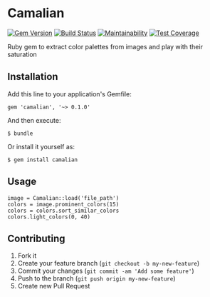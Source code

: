 # Camalian

[![Gem Version](https://badge.fury.io/rb/camalian.svg)](https://badge.fury.io/rb/camalian) 
[![Build Status](https://travis-ci.org/nazarhussain/camalian.svg?branch=master)](https://travis-ci.org/nazarhussain/camalian)
[![Maintainability](https://api.codeclimate.com/v1/badges/5495a2c122469d81b6c5/maintainability)](https://codeclimate.com/github/nazarhussain/camalian/maintainability)
[![Test Coverage](https://api.codeclimate.com/v1/badges/5495a2c122469d81b6c5/test_coverage)](https://codeclimate.com/github/nazarhussain/camalian/test_coverage)

Ruby gem to extract color palettes from images and play with their saturation

## Installation

Add this line to your application's Gemfile:

    gem 'camalian', '~> 0.1.0'

And then execute:

    $ bundle

Or install it yourself as:

    $ gem install camalian

## Usage

    image = Camalian::load('file_path')
    colors = image.prominent_colors(15)
    colors = colors.sort_similar_colors
    colors.light_colors(0, 40)

## Contributing

1. Fork it
2. Create your feature branch (`git checkout -b my-new-feature`)
3. Commit your changes (`git commit -am 'Add some feature'`)
4. Push to the branch (`git push origin my-new-feature`)
5. Create new Pull Request
